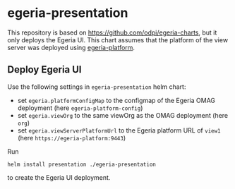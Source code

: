 # egeria-presentation

This repository is based on https://github.com/odpi/egeria-charts, but it only deploys the Egeria UI. This chart assumes that the platform of the view server was deployed using [egeria-platform](../egeria-platform/README.md).

## Deploy Egeria UI

Use the following settings in `egeria-presentation` helm chart:
- set `egeria.platformConfigMap` to the configmap of the Egeria OMAG deployment (here `egeria-platform-config`)
- set `egeria.viewOrg` to the same viewOrg as the OMAG deployment (here `org`)
- set `egeria.viewServerPlatformUrl` to the Egeria platform URL of `view1` (here `https://egeria-platform:9443`)

Run
```
helm install presentation ./egeria-presentation
```
to create the Egeria UI deployment.